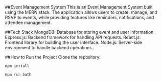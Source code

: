 ##Event Management System
This is an Event Management System built using the MERN stack. The application allows users to create, manage, and RSVP to events, while providing features like reminders, notifications, and attendee management.

##Tech Stack
MongoDB: Database for storing event and user information.
Express.js: Backend framework for handling API requests.
React.js: Frontend library for building the user interface.
Node.js: Server-side environment to handle backend operations.

##How to Run the Project
Clone the repository:


```npm install```

```npm run both```
